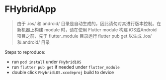 # FHybridApp

>由于 .ios/ 和.android/ 目录是自动生成的，因此请勿对其进行版本控制。在新机器上构建 module 时，请在使用 Flutter module 构建 iOS或Android 项目之前，先于 flutter_module 目录运行 flutter pub get 以生成 .ios/ 和.android/ 目录


Steps to reproduce:

- run `pod install` under `FHybridiOS`
- run `flutter pub get` if needed under `flutter_module`
- double click `FHybridiOS.xcodeproj`  build to device


